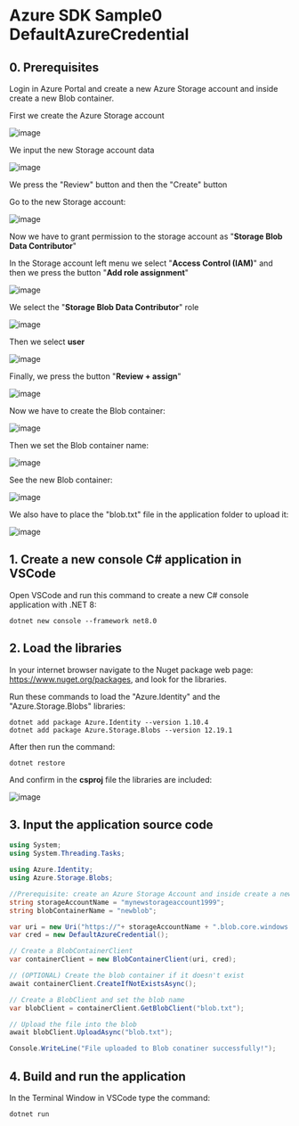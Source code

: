 # Azure SDK Sample0 DefaultAzureCredential

## 0. Prerequisites

Login in Azure Portal and create a new Azure Storage account and inside create a new Blob container.

First we create the Azure Storage account

![image](https://github.com/luiscoco/Azure_SDK_Sample0_DefaultAzureCredential/assets/32194879/aecfadad-ed4e-488c-acd5-6b2f3e73c067)

We input the new Storage account data

![image](https://github.com/luiscoco/Azure_SDK_Sample0_DefaultAzureCredential/assets/32194879/fb0c169f-cc4b-4036-a404-31d35e4c0aad)

We press the "Review" button and then the "Create" button

Go to the new Storage account:

![image](https://github.com/luiscoco/Azure_SDK_Sample0_DefaultAzureCredential/assets/32194879/1e889101-164a-40e3-8207-b2b9f8f9d15c)

Now we have to grant permission to the storage account as "**Storage Blob Data Contributor**"

In the Storage account left menu we select "**Access Control (IAM)**" and then we press the button "**Add role assignment**"

![image](https://github.com/luiscoco/Azure_SDK_Sample0_DefaultAzureCredential/assets/32194879/9a6c0bba-961c-4f1b-bd61-f47ac0a888e7)

We select the "**Storage Blob Data Contributor**" role

![image](https://github.com/luiscoco/Azure_SDK_Sample0_DefaultAzureCredential/assets/32194879/f9fd6c51-8f4f-4d9d-94b2-ac12ceceabd2)

Then we select **user**

![image](https://github.com/luiscoco/Azure_SDK_Sample0_DefaultAzureCredential/assets/32194879/63698c3c-e761-4489-8b84-b7fb204bbbf2)

Finally, we press the button "**Review + assign**"

![image](https://github.com/luiscoco/Azure_SDK_Sample0_DefaultAzureCredential/assets/32194879/3076e9e3-eb19-4076-89e4-ef09eaf9f721)

Now we have to create the Blob container:

![image](https://github.com/luiscoco/Azure_SDK_Sample0_DefaultAzureCredential/assets/32194879/fda24b86-991d-4306-8fb0-21798df748e3)

Then we set the Blob container name:

![image](https://github.com/luiscoco/Azure_SDK_Sample0_DefaultAzureCredential/assets/32194879/3478ff54-0d74-4998-bd93-ff5eed56f0ef)

See the new Blob container:

![image](https://github.com/luiscoco/Azure_SDK_Sample0_DefaultAzureCredential/assets/32194879/fbe1d46a-d624-45b6-94b9-76b165980314)

We also have to place the "blob.txt" file in the application folder to upload it:

![image](https://github.com/luiscoco/Azure_SDK_Sample0_DefaultAzureCredential/assets/32194879/a65becfa-7d7d-4ff6-9c26-5e5a08a9d381)

## 1. Create a new console C# application in VSCode

Open VSCode and run this command to create a new C# console application with .NET 8:

```
dotnet new console --framework net8.0
```

## 2. Load the libraries

In your internet browser navigate to the Nuget package web page: https://www.nuget.org/packages, and look for the libraries.

Run these commands to load the "Azure.Identity" and the "Azure.Storage.Blobs" libraries:

```
dotnet add package Azure.Identity --version 1.10.4
dotnet add package Azure.Storage.Blobs --version 12.19.1
```

After then run the command:

```
dotnet restore
```

And confirm in the **csproj** file the libraries are included:

![image](https://github.com/luiscoco/Azure_SDK_Sample0_DefaultAzureCredential/assets/32194879/39b2da74-4d7d-416d-9c30-7adcccf44808)

## 3. Input the application source code

```csharp
using System;
using System.Threading.Tasks;

using Azure.Identity;
using Azure.Storage.Blobs;

//Prerequisite: create an Azure Storage Account and inside create a new Azure Blob container
string storageAccountName = "mynewstorageaccount1999";
string blobContainerName = "newblob";

var uri = new Uri("https://"+ storageAccountName + ".blob.core.windows.net/" + blobContainerName);
var cred = new DefaultAzureCredential();

// Create a BlobContainerClient
var containerClient = new BlobContainerClient(uri, cred);

// (OPTIONAL) Create the blob container if it doesn't exist
await containerClient.CreateIfNotExistsAsync();

// Create a BlobClient and set the blob name
var blobClient = containerClient.GetBlobClient("blob.txt");

// Upload the file into the blob
await blobClient.UploadAsync("blob.txt");

Console.WriteLine("File uploaded to Blob conatiner successfully!");
```

## 4. Build and run the application

In the Terminal Window in VSCode type the command:

```
dotnet run
```


